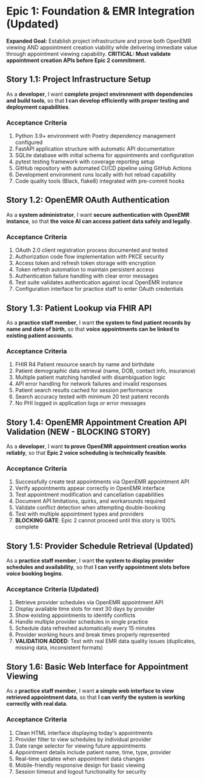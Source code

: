 # Epic 1: Foundation & EMR Integration (Updated)

**Expanded Goal:** Establish project infrastructure and prove both OpenEMR viewing AND appointment creation viability while delivering immediate value through appointment viewing capability. **CRITICAL: Must validate appointment creation APIs before Epic 2 commitment.**

## Story 1.1: Project Infrastructure Setup
As a **developer**,
I want **complete project environment with dependencies and build tools**,
so that **I can develop efficiently with proper testing and deployment capabilities**.

### Acceptance Criteria
1. Python 3.9+ environment with Poetry dependency management configured
2. FastAPI application structure with automatic API documentation
3. SQLite database with initial schema for appointments and configuration
4. pytest testing framework with coverage reporting setup
5. GitHub repository with automated CI/CD pipeline using GitHub Actions
6. Development environment runs locally with hot reload capability
7. Code quality tools (Black, flake8) integrated with pre-commit hooks

## Story 1.2: OpenEMR OAuth Authentication
As a **system administrator**,
I want **secure authentication with OpenEMR instance**,
so that **the voice AI can access patient data safely and legally**.

### Acceptance Criteria
1. OAuth 2.0 client registration process documented and tested
2. Authorization code flow implementation with PKCE security
3. Access token and refresh token storage with encryption
4. Token refresh automation to maintain persistent access
5. Authentication failure handling with clear error messages
6. Test suite validates authentication against local OpenEMR instance
7. Configuration interface for practice staff to enter OAuth credentials

## Story 1.3: Patient Lookup via FHIR API
As a **practice staff member**,
I want **the system to find patient records by name and date of birth**,
so that **voice appointments can be linked to existing patient accounts**.

### Acceptance Criteria
1. FHIR R4 Patient resource search by name and birthdate
2. Patient demographic data retrieval (name, DOB, contact info, insurance)
3. Multiple patient matching handled with disambiguation logic
4. API error handling for network failures and invalid responses
5. Patient search results cached for session performance
6. Search accuracy tested with minimum 20 test patient records
7. No PHI logged in application logs or error messages

## Story 1.4: OpenEMR Appointment Creation API Validation (NEW - BLOCKING STORY)
As a **developer**,
I want **to prove OpenEMR appointment creation works reliably**,
so that **Epic 2 voice scheduling is technically feasible**.

### Acceptance Criteria
1. Successfully create test appointments via OpenEMR appointment API
2. Verify appointments appear correctly in OpenEMR interface
3. Test appointment modification and cancellation capabilities
4. Document API limitations, quirks, and workarounds required
5. Validate conflict detection when attempting double-booking
6. Test with multiple appointment types and providers
7. **BLOCKING GATE**: Epic 2 cannot proceed until this story is 100% complete

## Story 1.5: Provider Schedule Retrieval (Updated)
As a **practice staff member**,
I want **the system to display provider schedules and availability**,
so that **I can verify appointment slots before voice booking begins**.

### Acceptance Criteria (Updated)
1. Retrieve provider schedules via OpenEMR appointment API
2. Display available time slots for next 30 days by provider
3. Show existing appointments to identify conflicts
4. Handle multiple provider schedules in single practice
5. Schedule data refreshed automatically every 15 minutes
6. Provider working hours and break times properly represented
7. **VALIDATION ADDED**: Test with real EMR data quality issues (duplicates, missing data, inconsistent formats)

## Story 1.6: Basic Web Interface for Appointment Viewing
As a **practice staff member**,
I want **a simple web interface to view retrieved appointment data**,
so that **I can verify the system is working correctly with real data**.

### Acceptance Criteria
1. Clean HTML interface displaying today's appointments
2. Provider filter to view schedules by individual provider
3. Date range selector for viewing future appointments
4. Appointment details include patient name, time, type, provider
5. Real-time updates when appointment data changes
6. Mobile-friendly responsive design for basic viewing
7. Session timeout and logout functionality for security
